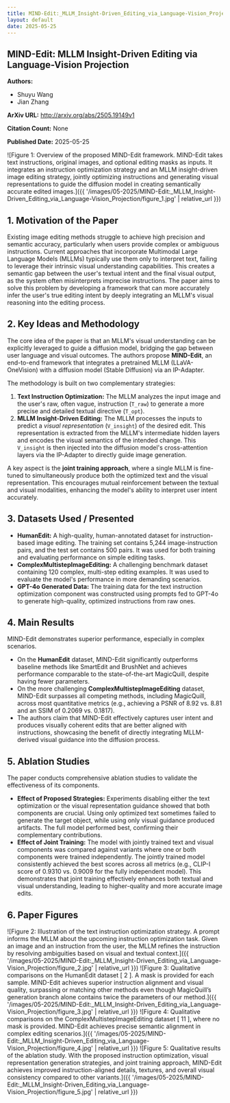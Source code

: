 ```yaml
---
title: MIND-Edit:_MLLM_Insight-Driven_Editing_via_Language-Vision_Projection
layout: default
date: 2025-05-25
---
```

## MIND-Edit: MLLM Insight-Driven Editing via Language-Vision Projection
**Authors:**
- Shuyu Wang
- Jian Zhang

**ArXiv URL:** http://arxiv.org/abs/2505.19149v1

**Citation Count:** None

**Published Date:** 2025-05-25

![Figure 1: Overview of the proposed MIND-Edit framework. MIND-Edit takes text instructions, original images, and optional editing masks as inputs. It integrates an instruction optimization strategy and an MLLM insight-driven image editing strategy, jointly optimizing instructions and generating visual representations to guide the diffusion model in creating semantically accurate edited images.]({{ '/images/05-2025/MIND-Edit:_MLLM_Insight-Driven_Editing_via_Language-Vision_Projection/figure_1.jpg' | relative_url }})
## 1. Motivation of the Paper
Existing image editing methods struggle to achieve high precision and semantic accuracy, particularly when users provide complex or ambiguous instructions. Current approaches that incorporate Multimodal Large Language Models (MLLMs) typically use them only to interpret text, failing to leverage their intrinsic visual understanding capabilities. This creates a semantic gap between the user's textual intent and the final visual output, as the system often misinterprets imprecise instructions. The paper aims to solve this problem by developing a framework that can more accurately infer the user's true editing intent by deeply integrating an MLLM's visual reasoning into the editing process.

## 2. Key Ideas and Methodology
The core idea of the paper is that an MLLM's visual understanding can be explicitly leveraged to guide a diffusion model, bridging the gap between user language and visual outcomes. The authors propose **MIND-Edit**, an end-to-end framework that integrates a pretrained MLLM (LLaVA-OneVision) with a diffusion model (Stable Diffusion) via an IP-Adapter.

The methodology is built on two complementary strategies:
1.  **Text Instruction Optimization:** The MLLM analyzes the input image and the user's raw, often vague, instruction (`T_raw`) to generate a more precise and detailed textual directive (`T_opt`).
2.  **MLLM Insight-Driven Editing:** The MLLM processes the inputs to predict a *visual representation* (`V_insight`) of the desired edit. This representation is extracted from the MLLM's intermediate hidden layers and encodes the visual semantics of the intended change. This `V_insight` is then injected into the diffusion model's cross-attention layers via the IP-Adapter to directly guide image generation.

A key aspect is the **joint training approach**, where a single MLLM is fine-tuned to simultaneously produce both the optimized text and the visual representation. This encourages mutual reinforcement between the textual and visual modalities, enhancing the model's ability to interpret user intent accurately.

## 3. Datasets Used / Presented
- **HumanEdit:** A high-quality, human-annotated dataset for instruction-based image editing. The training set contains 5,244 image-instruction pairs, and the test set contains 500 pairs. It was used for both training and evaluating performance on simple editing tasks.
- **ComplexMultistepImageEditing:** A challenging benchmark dataset containing 120 complex, multi-step editing examples. It was used to evaluate the model's performance in more demanding scenarios.
- **GPT-4o Generated Data:** The training data for the text instruction optimization component was constructed using prompts fed to GPT-4o to generate high-quality, optimized instructions from raw ones.

## 4. Main Results
MIND-Edit demonstrates superior performance, especially in complex scenarios.
- On the **HumanEdit** dataset, MIND-Edit significantly outperforms baseline methods like SmartEdit and BrushNet and achieves performance comparable to the state-of-the-art MagicQuill, despite having fewer parameters.
- On the more challenging **ComplexMultistepImageEditing** dataset, MIND-Edit surpasses all competing methods, including MagicQuill, across most quantitative metrics (e.g., achieving a PSNR of 8.92 vs. 8.81 and an SSIM of 0.2069 vs. 0.1817).
- The authors claim that MIND-Edit effectively captures user intent and produces visually coherent edits that are better aligned with instructions, showcasing the benefit of directly integrating MLLM-derived visual guidance into the diffusion process.

## 5. Ablation Studies
The paper conducts comprehensive ablation studies to validate the effectiveness of its components.
- **Effect of Proposed Strategies:** Experiments disabling either the text optimization or the visual representation guidance showed that both components are crucial. Using only optimized text sometimes failed to generate the target object, while using only visual guidance produced artifacts. The full model performed best, confirming their complementary contributions.
- **Effect of Joint Training:** The model with jointly trained text and visual components was compared against variants where one or both components were trained independently. The jointly trained model consistently achieved the best scores across all metrics (e.g., CLIP-I score of 0.9310 vs. 0.9009 for the fully independent model). This demonstrates that joint training effectively enhances both textual and visual understanding, leading to higher-quality and more accurate image edits.

## 6. Paper Figures
![Figure 2: Illustration of the text instruction optimization strategy. A prompt informs the MLLM about the upcoming instruction optimization task. Given an image and an instruction from the user, the MLLM refines the instruction by resolving ambiguities based on visual and textual context.]({{ '/images/05-2025/MIND-Edit:_MLLM_Insight-Driven_Editing_via_Language-Vision_Projection/figure_2.jpg' | relative_url }})
![Figure 3: Qualitative comparisons on the HumanEdit dataset [ 2 ]. A mask is provided for each sample. MIND-Edit achieves superior instruction alignment and visual quality, surpassing or matching other methods even though MagicQuill’s generation branch alone contains twice the parameters of our method.]({{ '/images/05-2025/MIND-Edit:_MLLM_Insight-Driven_Editing_via_Language-Vision_Projection/figure_3.jpg' | relative_url }})
![Figure 4: Qualitative comparisons on the ComplexMultistepImageEditing dataset [ 11 ], where no mask is provided. MIND-Edit achieves precise semantic alignment in complex editing scenarios.]({{ '/images/05-2025/MIND-Edit:_MLLM_Insight-Driven_Editing_via_Language-Vision_Projection/figure_4.jpg' | relative_url }})
![Figure 5: Qualitative results of the ablation study. With the proposed instruction optimization, visual representation generation strategies, and joint training approach, MIND-Edit achieves improved instruction-aligned details, textures, and overall visual consistency compared to other variants.]({{ '/images/05-2025/MIND-Edit:_MLLM_Insight-Driven_Editing_via_Language-Vision_Projection/figure_5.jpg' | relative_url }})
